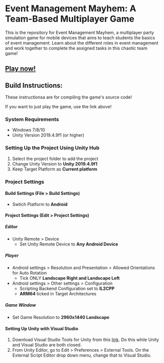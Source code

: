 # Event Management Mayhem: A Team-Based Multiplayer Game

This is the repository for Event Management Mayhem, a multiplayer party simulation game for mobile devices that aims to teach students the basics of event management. Learn about the different roles in event management and work together to complete the assigned tasks in this chaotic team game!

## [Play now!](https://play.unity.com/mg/other/event-management-mayhem)

## Build Instructions:
These instructionsa are for compiling the game's source code!

If you want to just play the game, use the link above! 

### System Requirements
- Windows 7/8/10
- Unity Version 2019.4.9f1 (or higher)

### Setting Up the Project Using Unity Hub
1. Select the project folder to add the project
2. Change Unity Version to **Unity 2019.4.9f1**
3. Keep Target Platform as **Current platform**

### Project Settings

#### Build Settings (File > Build Settings)
- Swtich Platform to **Android**

#### Project Settings (Edit > Project Settings)
##### Editor
- Unity Remote > Device
  - Set Unity Remote Device to **Any Android Device** 
##### Player
- Android settings > Resolution and Presentation > Allowed Orientations for Auto Rotation
  - Tick ONLY **Landscape Right and Landscape Left**  
- Android settings > Other settings > Configuration
  - Scripting Backend Configuration set to **IL2CPP** 
  - **ARM64** ticked in Target Architectures 

##### Game Window
- Set Game Resolution to **2960x1440 Landscape**

#### Setting Up Unity with Visual Studio
1. Download Visual Studio Tools for Unity from this [link](https://marketplace.visualstudio.com/items?itemName=SebastienLebreton.VisualStudio2015ToolsforUnity). Do this while Unity and Visual Studio are both closed.
2. From Unity Editor, go to Edit > Preferences > External Tools. On the External Script Editor drop down menu, change that to Visual Studio.
